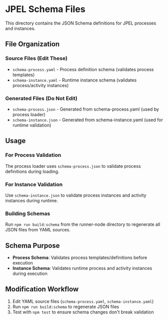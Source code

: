 # JPEL Schema Files

This directory contains the JSON Schema definitions for JPEL processes and instances.

## File Organization

### Source Files (Edit These)
- `schema-process.yaml` - Process definition schema (validates process templates)
- `schema-instance.yaml` - Runtime instance schema (validates process/activity instances)

### Generated Files (Do Not Edit)
- `schema-process.json` - Generated from schema-process.yaml (used by process loader)
- `schema-instance.json` - Generated from schema-instance.yaml (used for runtime validation)

## Usage

### For Process Validation
The process loader uses `schema-process.json` to validate process definitions during loading.

### For Instance Validation  
Use `schema-instance.json` to validate process instances and activity instances during runtime.

### Building Schemas
Run `npm run build:schema` from the runner-node directory to regenerate all JSON files from YAML sources.

## Schema Purpose

- **Process Schema**: Validates process templates/definitions before execution
- **Instance Schema**: Validates runtime process and activity instances during execution

## Modification Workflow

1. Edit YAML source files (`schema-process.yaml`, `schema-instance.yaml`)
2. Run `npm run build:schema` to regenerate JSON files
3. Test with `npm test` to ensure schema changes don't break validation